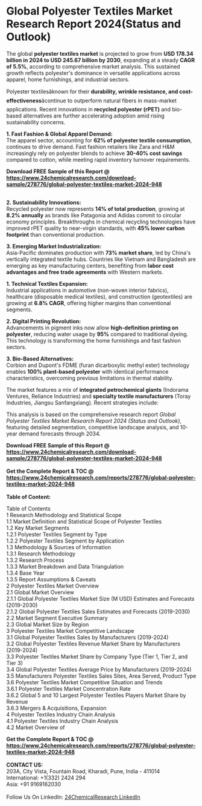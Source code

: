 <h1>Global Polyester Textiles Market Research Report 2024(Status and Outlook)</h1><p>The global <strong>polyester textiles market</strong> is projected to grow from <strong>USD 178.34 billion in 2024 to USD 245.67 billion by 2030</strong>, expanding at a steady <strong>CAGR of 5.5%</strong>, according to comprehensive market analysis. This sustained growth reflects polyester's dominance in versatile applications across apparel, home furnishings, and industrial sectors.</p><p>Polyester textilesâknown for their <strong>durability, wrinkle resistance, and cost-effectiveness</strong>âcontinue to outperform natural fibers in mass-market applications. Recent innovations in <strong>recycled polyester (rPET)</strong> and bio-based alternatives are further accelerating adoption amid rising sustainability concerns.</p><p><strong>1. Fast Fashion &amp; Global Apparel Demand:</strong><br>
The apparel sector, accounting for <strong>62% of polyester textile consumption</strong>, continues to drive demand. Fast fashion retailers like Zara and H&amp;M increasingly rely on polyester blends to achieve <strong>30-40% cost savings</strong> compared to cotton, while meeting rapid inventory turnover requirements.</p><div><b>Download FREE Sample of this Report @ 
            <a href="https://www.24chemicalresearch.com/download-sample/278776/global-polyester-textiles-market-2024-948">
            https://www.24chemicalresearch.com/download-sample/278776/global-polyester-textiles-market-2024-948</a></b></div><br><p><strong>2. Sustainability Innovations:</strong><br>
Recycled polyester now represents <strong>14% of total production</strong>, growing at <strong>8.2% annually</strong> as brands like Patagonia and Adidas commit to circular economy principles. Breakthroughs in chemical recycling technologies have improved rPET quality to near-virgin standards, with <strong>45% lower carbon footprint</strong> than conventional production.</p><p><strong>3. Emerging Market Industrialization:</strong><br>
Asia-Pacific dominates production with <strong>73% market share</strong>, led by China's vertically integrated textile hubs. Countries like Vietnam and Bangladesh are emerging as key manufacturing centers, benefiting from <strong>labor cost advantages and free trade agreements</strong> with Western markets.</p><p><strong>1. Technical Textiles Expansion:</strong><br>
Industrial applications in automotive (non-woven interior fabrics), healthcare (disposable medical textiles), and construction (geotextiles) are growing at <strong>6.8% CAGR</strong>, offering higher margins than conventional segments.</p><p><strong>2. Digital Printing Revolution:</strong><br>
Advancements in pigment inks now allow <strong>high-definition printing on polyester</strong>, reducing water usage by <strong>95%</strong> compared to traditional dyeing. This technology is transforming the home furnishings and fast fashion sectors.</p><p><strong>3. Bio-Based Alternatives:</strong><br>
Corbion and Dupont's FDME (furan dicarboxylic methyl ester) technology enables <strong>100% plant-based polyester</strong> with identical performance characteristics, overcoming previous limitations in thermal stability.</p><p>The market features a mix of <strong>integrated petrochemical giants</strong> (Indorama Ventures, Reliance Industries) and <strong>specialty textile manufacturers</strong> (Toray Industries, Jiangsu Sanfangxiang). Recent strategies include:</p><p>This analysis is based on the comprehensive research report <em>Global Polyester Textiles Market Research Report 2024 (Status and Outlook)</em>, featuring detailed segmentation, competitive landscape analysis, and 10-year demand forecasts through 2034.</p><div><b>Download FREE Sample of this Report @ 
            <a href="https://www.24chemicalresearch.com/download-sample/278776/global-polyester-textiles-market-2024-948">
            https://www.24chemicalresearch.com/download-sample/278776/global-polyester-textiles-market-2024-948</a></b></div><br><div><b>Get the Complete Report & TOC @ 
            <a href="https://www.24chemicalresearch.com/reports/278776/global-polyester-textiles-market-2024-948">
            https://www.24chemicalresearch.com/reports/278776/global-polyester-textiles-market-2024-948</a></b></div><br>
            <b>Table of Content:</b><p>Table of Contents<br />
1 Research Methodology and Statistical Scope<br />
1.1 Market Definition and Statistical Scope of Polyester Textiles<br />
1.2 Key Market Segments<br />
1.2.1 Polyester Textiles Segment by Type<br />
1.2.2 Polyester Textiles Segment by Application<br />
1.3 Methodology & Sources of Information<br />
1.3.1 Research Methodology<br />
1.3.2 Research Process<br />
1.3.3 Market Breakdown and Data Triangulation<br />
1.3.4 Base Year<br />
1.3.5 Report Assumptions & Caveats<br />
2 Polyester Textiles Market Overview<br />
2.1 Global Market Overview<br />
2.1.1 Global Polyester Textiles Market Size (M USD) Estimates and Forecasts (2019-2030)<br />
2.1.2 Global Polyester Textiles Sales Estimates and Forecasts (2019-2030)<br />
2.2 Market Segment Executive Summary<br />
2.3 Global Market Size by Region<br />
3 Polyester Textiles Market Competitive Landscape<br />
3.1 Global Polyester Textiles Sales by Manufacturers (2019-2024)<br />
3.2 Global Polyester Textiles Revenue Market Share by Manufacturers (2019-2024)<br />
3.3 Polyester Textiles Market Share by Company Type (Tier 1, Tier 2, and Tier 3)<br />
3.4 Global Polyester Textiles Average Price by Manufacturers (2019-2024)<br />
3.5 Manufacturers Polyester Textiles Sales Sites, Area Served, Product Type<br />
3.6 Polyester Textiles Market Competitive Situation and Trends<br />
3.6.1 Polyester Textiles Market Concentration Rate<br />
3.6.2 Global 5 and 10 Largest Polyester Textiles Players Market Share by Revenue<br />
3.6.3 Mergers & Acquisitions, Expansion<br />
4 Polyester Textiles Industry Chain Analysis<br />
4.1 Polyester Textiles Industry Chain Analysis<br />
4.2 Market Overview of</p><div><b>Get the Complete Report & TOC @ 
            <a href="https://www.24chemicalresearch.com/reports/278776/global-polyester-textiles-market-2024-948">
            https://www.24chemicalresearch.com/reports/278776/global-polyester-textiles-market-2024-948</a></b></div><br><b>CONTACT US:</b><br>
            203A, City Vista, Fountain Road, Kharadi, Pune, India - 411014<br>
            International: +1(332) 2424 294<br>
            Asia: +91 9169162030 <br><br>
            Follow Us On LinkedIn: <a href="https://www.linkedin.com/company/24chemicalresearch/">24ChemicalResearch LinkedIn</a>